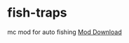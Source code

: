 # fish-traps
mc mod for auto fishing
[Mod Download](https://www.curseforge.com/minecraft/mc-mods/oysters)
